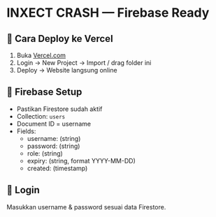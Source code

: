 # INXECT CRASH — Firebase Ready

## 🚀 Cara Deploy ke Vercel
1. Buka [Vercel.com](https://vercel.com)
2. Login → New Project → Import / drag folder ini
3. Deploy → Website langsung online

## 🧩 Firebase Setup
- Pastikan Firestore sudah aktif
- Collection: `users`
- Document ID = username
- Fields:
  - username: (string)
  - password: (string)
  - role: (string)
  - expiry: (string, format YYYY-MM-DD)
  - created: (timestamp)

## 🔐 Login
Masukkan username & password sesuai data Firestore.
